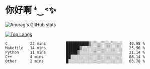 # 你好啊 ❛‿˂✨

![Anurag's GitHub stats](https://github-readme-stats.vercel.app/api?username=ZombieFly&count_private=true&show_icons=true)

[![Top Langs](https://github-readme-stats.vercel.app/api/top-langs/?username=ZombieFly&layout=compact&count_private=true&hide=Ruby,makefile)](https://github.com/anuraghazra/github-readme-stats)

<!--START_SECTION:waka-->

```text
C          23 mins         ██████████▒░░░░░░░░░░░░░░   40.98 %
Makefile   14 mins         ██████▒░░░░░░░░░░░░░░░░░░   25.96 %
Python     11 mins         █████▒░░░░░░░░░░░░░░░░░░░   21.14 %
C++        4 mins          ██░░░░░░░░░░░░░░░░░░░░░░░   08.14 %
Other      2 mins          █░░░░░░░░░░░░░░░░░░░░░░░░   03.78 %
```

<!--END_SECTION:waka-->
